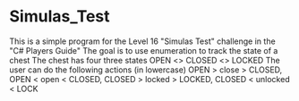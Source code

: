 # Simulas_Test
This is a simple program for the Level 16 "Simulas Test" challenge in the "C# Players Guide"
 The goal is to use enumeration to track the state of a chest
The chest has four three states OPEN <> CLOSED <> LOCKED
The user can do the following actions (in lowercase) OPEN > close > CLOSED, OPEN < open < CLOSED, CLOSED > locked > LOCKED, CLOSED < unlocked < LOCK
